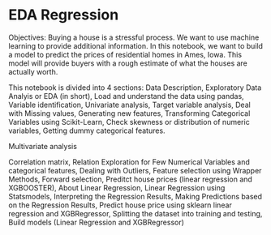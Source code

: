 # EDA Regression
Objectives:
Buying a house is a stressful process. We want to use machine learning to provide additional information. In this notebook, we want to build a model to predict the prices of residential homes in Ames, Iowa. This model will provide buyers with a rough estimate of what the houses are actually worth.

This notebook is divided into 4 sections:
Data Description,
Exploratory Data Analyis or EDA (in short),
Load and understand the data using pandas,
Variable identification,
Univariate analysis,
Target variable analysis,
Deal with Missing values,
Generating new features,
Transforming Categorical Variables using Scikit-Learn,
Check skewness or distribution of numeric variables,
Getting dummy categorical features.


Multivariate analysis

Correlation matrix,
Relation Exploration for Few Numerical Variables and categorical features,
Dealing with Outliers,
Feature selection using Wrapper Methods,
Forward selection,
Preditct house prices (linear regression and XGBOOSTER),
About Linear Regression,
Linear Regression using Statsmodels,
Interpreting the Regression Results,
Making Predictions based on the Regression Results,
Predict house price using sklearn linear regression and XGBRegressor,
Splitting the dataset into training and testing,
Build models (Linear Regression and XGBRegressor)

